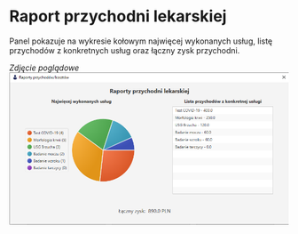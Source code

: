 # Raport przychodni lekarskiej
Panel pokazuje na wykresie kołowym najwięcej wykonanych usług, listę przychodów z konkretnych usług oraz łączny zysk przychodni.

*Zdjęcie poglądowe*<br>
![zdjecie](../images/raport.png)